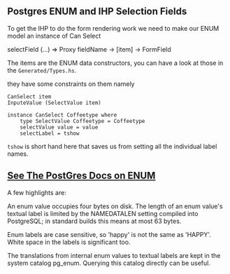 Postgres ENUM and IHP Selection Fields
----------------------------------------

To get the IHP to do the form rendering work 
we need to make our ENUM model an instance of Can Select

selectField (...) => Proxy fieldName -> [item] -> FormField

The items are the ENUM data constructors, you can have a look at those in 
the `Generated/Types.hs`.

they have some constraints on them namely 

    CanSelect item
    InputeValue (SelectValue item)

```
instance CanSelect Coffeetype where
    type SelectValue Coffeetype = Coffeetype
    selectValue value = value 
    selectLabel = tshow
```

`tshow` is short hand here that saves us from setting all the individual
label names.  

[See The PostGres Docs on ENUM](https://www.postgresql.org/docs/9.1/datatype-enum.html)
----------------------------------------------------------------------------------------
A few highlights are:

An enum value occupies four bytes on disk. The length of an 
enum value's textual label is limited by the 
NAMEDATALEN setting compiled into PostgreSQL; 
in standard builds this means at most 63 bytes.

Enum labels are case sensitive, so 'happy' 
is not the same as 'HAPPY'. White space in the 
labels is significant too.

The translations from internal enum values to 
textual labels are kept in the system catalog pg_enum. 
Querying this catalog directly can be useful.
